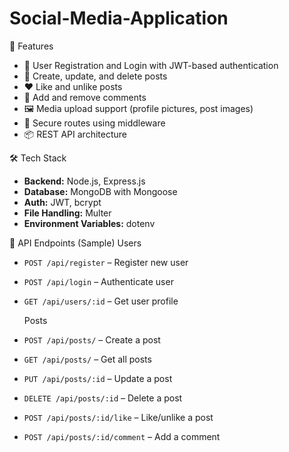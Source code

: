 # Social-Media-Application



 🚀 Features

- 🔐 User Registration and Login with JWT-based authentication
- 📝 Create, update, and delete posts
- ❤️ Like and unlike posts
- 💬 Add and remove comments
- 🖼️ Media upload support (profile pictures, post images)
- 🧾 Secure routes using middleware
- 📦 REST API architecture


 🛠️ Tech Stack

- **Backend:** Node.js, Express.js
- **Database:** MongoDB with Mongoose
- **Auth:** JWT, bcrypt
- **File Handling:** Multer
- **Environment Variables:** dotenv

 
 🧪 API Endpoints (Sample)
   Users
- `POST /api/register` – Register new user
- `POST /api/login` – Authenticate user
- `GET /api/users/:id` – Get user profile

   Posts
- `POST /api/posts/` – Create a post
- `GET /api/posts/` – Get all posts
- `PUT /api/posts/:id` – Update a post
- `DELETE /api/posts/:id` – Delete a post
- `POST /api/posts/:id/like` – Like/unlike a post
- `POST /api/posts/:id/comment` – Add a comment

